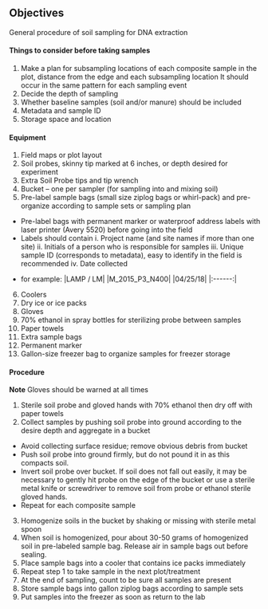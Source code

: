 ## Objectives   
General procedure of soil sampling for DNA extraction

#### Things to consider before taking samples
1.	Make a plan for subsampling locations of each composite sample in the plot, distance from the edge and each subsampling location It should occur in the same pattern for each sampling event
2.	Decide the depth of sampling
3.	Whether baseline samples (soil and/or manure) should be included
4.	Metadata and sample ID
5.	Storage space and location
#### Equipment
1.	Field maps or plot layout
2.	Soil probes, skinny tip marked at 6 inches, or depth desired for experiment
3.	Extra Soil Probe tips and tip wrench
4.	Bucket – one per sampler (for sampling into and mixing soil)
5.	Pre-label sample bags (small size ziplog bags or whirl-pack) and pre-organize according to sample sets or sampling plan
* Pre-label bags with permanent marker or waterproof address labels with laser printer (Avery 5520) before going into the field
* Labels should contain 
i.	Project name (and site names if more than one site)
ii.	Initials of a person who is responsible for samples
iii.	Unique sample ID (corresponds to metadata), easy to identify in the field is recommended
iv.	Date collected
+ for example:
|LAMP / LM|
|M_2015_P3_N400|
|04/25/18|
|:------:|
6.	Coolers
7.	Dry ice or ice packs
8.	Gloves
9.	70% ethanol in spray bottles for sterilizing probe between samples
10.	 Paper towels
11.	 Extra sample bags
12.	Permanent marker
13.	Gallon-size freezer bag to organize samples for freezer storage

#### Procedure
**Note** Gloves should be warned at all times
1.	Sterile soil probe and gloved hands with 70% ethanol then dry off with paper towels
2.	Collect samples by pushing soil probe into ground according to the desire depth and aggregate in a bucket
* Avoid collecting surface residue; remove obvious debris from bucket
* Push soil probe into ground firmly, but do not pound it in as this compacts soil.
* Invert soil probe over bucket.  If soil does not fall out easily, it may be necessary to gently hit probe on the edge of the bucket or use a sterile metal knife or screwdriver to remove soil from probe or ethanol sterile gloved hands.
* Repeat for each composite sample
3.	Homogenize soils in the bucket by shaking or missing with sterile metal spoon
4.	When soil is homogenized, pour about 30-50 grams of homogenized soil in pre-labeled sample bag. Release air in sample bags out before sealing.
5.	Place sample bags into a cooler that contains ice packs immediately
6.	Repeat step 1 to take sample in the next plot/treatment
7.	At the end of sampling, count to be sure all samples are present
8.	Store sample bags into gallon ziplog bags according to sample sets 
9.	Put samples into the freezer as soon as return to the lab
